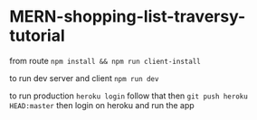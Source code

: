 # MERN-shopping-list-traversy-tutorial

from route
`npm install && npm run client-install`

to run dev server and client
`npm run dev`

to run production
`heroku login`
follow that
then
`git push heroku HEAD:master`
then login on heroku and run the app 